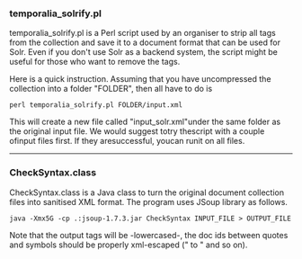 ### temporalia_solrify.pl
temporalia_solrify.pl is a Perl script used by an organiser to strip all tags from the collection and save it to a document format that can be used for Solr. Even if you don't use Solr as a backend system, the script might be useful for those who want to remove the tags. 

Here is a quick instruction. Assuming that you have uncompressed the collection into a folder "FOLDER", then all have to do is 

```perl temporalia_solrify.pl FOLDER/input.xml```

This will create a new file called "input_solr.xml"under the same folder as the original input file. We would suggest totry thescript with a couple ofinput files first. If they aresuccessful, youcan runit on all files. 

***

### CheckSyntax.class
CheckSyntax.class is a Java class to turn the original document collection files into sanitised XML format. The program uses JSoup library as follows. 

```java -Xmx5G -cp .:jsoup-1.7.3.jar CheckSyntax INPUT_FILE > OUTPUT_FILE```

Note that the output tags will be -lowercased-, the doc ids between quotes and symbols should be properly xml-escaped (" to " and so on). 
